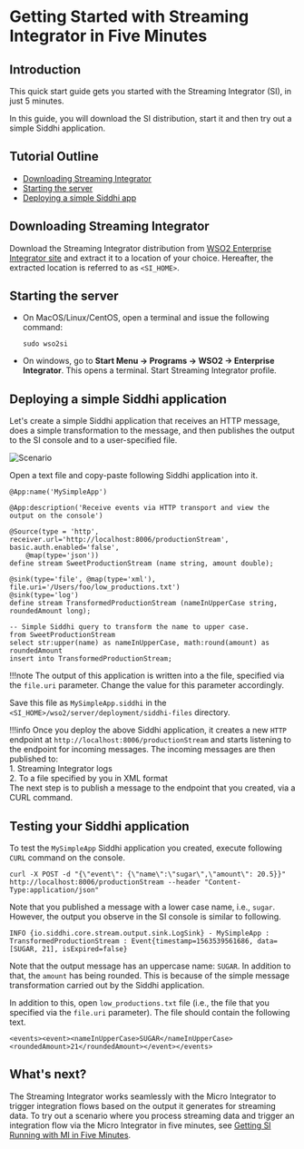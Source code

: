 # Getting Started with Streaming Integrator in Five Minutes

## Introduction

This quick start guide gets you started with the Streaming Integrator (SI), in just 5 minutes.


In this guide, you will download the SI distribution, start it and then try out a simple Siddhi application.

## Tutorial Outline

- [Downloading Streaming Integrator](#downloading-streaming-integrator)
- [Starting the server](#starting-the-server)
- [Deploying a simple Siddhi app](#deploying-a-simple-siddhi-app)

## Downloading Streaming Integrator

Download the Streaming Integrator distribution from [WSO2 Enterprise Integrator site](https://wso2.com/integration/#) and extract it to a location of your choice. Hereafter, the extracted location is referred to as `<SI_HOME>`.

## Starting the server

- On MacOS/Linux/CentOS, open a terminal and issue the following command:

    `sudo wso2si`

- On windows, go to **Start Menu -> Programs -> WSO2 -> Enterprise Integrator**. This opens a terminal. Start Streaming Integrator profile.


## Deploying a simple Siddhi application

Let's create a simple Siddhi application that receives an HTTP message, does a simple transformation to the message, and then publishes the output to the SI console and to a user-specified file.

![Scenario](../../images/quick-start-guide-101/quick-start.png)

Open a text file and copy-paste following Siddhi application into it.

```
@App:name('MySimpleApp')

@App:description('Receive events via HTTP transport and view the output on the console')

@Source(type = 'http', receiver.url='http://localhost:8006/productionStream', basic.auth.enabled='false',
    @map(type='json'))
define stream SweetProductionStream (name string, amount double);

@sink(type='file', @map(type='xml'), file.uri='/Users/foo/low_productions.txt')
@sink(type='log')
define stream TransformedProductionStream (nameInUpperCase string, roundedAmount long);

-- Simple Siddhi query to transform the name to upper case.
from SweetProductionStream
select str:upper(name) as nameInUpperCase, math:round(amount) as roundedAmount
insert into TransformedProductionStream;
```

!!!note
    The output of this application is written into a the file, specified via the `file.uri` parameter. Change the value for this parameter accordingly.

Save this file as `MySimpleApp.siddhi` in the `<SI_HOME>/wso2/server/deployment/siddhi-files` directory.

!!!info
    Once you deploy the above Siddhi application, it creates a new `HTTP` endpoint at `http://localhost:8006/productionStream` and starts listening to the endpoint for incoming messages. The incoming messages are then published to:<br/>
    1. Streaming Integrator logs<br/>
    2. To a file specified by you in XML format<br/>
    The next step is to publish a message to the endpoint that you created, via a CURL command.

## Testing your Siddhi application

To test the `MySimpleApp` Siddhi application you created, execute following `CURL` command on the console.

```
curl -X POST -d "{\"event\": {\"name\":\"sugar\",\"amount\": 20.5}}"  http://localhost:8006/productionStream --header "Content-Type:application/json"
```

Note that you published a message with a lower case name, i.e., `sugar`. However, the output you observe in the SI console is similar to following.

```
INFO {io.siddhi.core.stream.output.sink.LogSink} - MySimpleApp : TransformedProductionStream : Event{timestamp=1563539561686, data=[SUGAR, 21], isExpired=false}
```

Note that the output message has an uppercase name: `SUGAR`. In addition to that, the `amount` has being rounded. This is because of the simple message transformation carried out by the Siddhi application.

In addition to this, open `low_productions.txt` file (i.e., the file that you specified via the `file.uri` parameter). The file should contain the following text.

```
<events><event><nameInUpperCase>SUGAR</nameInUpperCase><roundedAmount>21</roundedAmount></event></events>
``` 

## What's next?

The Streaming Integrator works seamlessly with the Micro Integrator to trigger integration flows based on the output it generates for streaming data. To try out a scenario where you process streaming data and trigger an integration flow via the Micro Integrator in five minutes, see [Getting SI Running with MI in Five Minutes](hello-world-with-mi.md).
